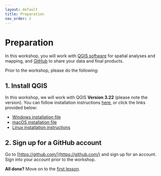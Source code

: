 ```yaml
---
layout: default
title: Preparation
nav_order: 2
---
```


# Preparation
In this workshop, you will work with [QGIS software](https://qgis.org/en/site/) for spatial analyses and mapping, and [GitHub](https://github.com) to share your data and final products.  

Prior to the workshop, please do the following: 

## 1. Install QGIS 
In this workshop, we will work with QGIS **Version 3.22** (please note the version). You can follow installation instructions [here](https://qgis.org/en/site/forusers/download.html), or click the links provided below:
- [Windows installation file](https://qgis.org/downloads/QGIS-OSGeo4W-3.22.9-2.msi)
- [macOS installation file](https://qgis.org/downloads/macos/qgis-macos-ltr.dmg)
- [Linux installation instructions](https://qgis.org/en/site/forusers/download.html#linux)

## 2. Sign up for a GitHub account
Go to [https://github.com/](https://github.com/) and sign up for an account. Sign into your account prior to the workshop.

**All done?** Move on to the [first lesson](intro-to-GIS).
